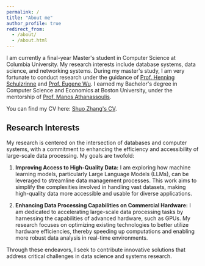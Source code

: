 ```yaml
---
permalink: /
title: "About me"
author_profile: true
redirect_from: 
  - /about/
  - /about.html
---
```


I am currently a final-year Master's student in Computer Science at Columbia University. My research interests include database systems, data science, and networking systems. During my master's study, I am very fortunate to conduct research under the guidance of [Prof. Henning Schulzrinne](https://www.cs.columbia.edu/~hgs/) and [Prof. Eugene Wu](http://www.eugenewu.net/). I earned my Bachelor's degree in Computer Science and Economics at Boston University, under the mentorship of [Prof. Manos Athanassoulis](https://cs-people.bu.edu/mathan/).

You can find my CV here: [Shuo Zhang's CV](../assets/Shuo_Zhang_CV.pdf).

Research Interests
------

My research is centered on the intersection of databases and computer systems, with a commitment to enhancing the efficiency and accessibility of large-scale data processing. My goals are twofold:

1. **Improving Access to High-Quality Data:** I am exploring how machine learning models, particularly Large Language Models (LLMs), can be leveraged to streamline data management processes. This work aims to simplify the complexities involved in handling vast datasets, making high-quality data more accessible and usable for diverse applications.

2. **Enhancing Data Processing Capabilities on Commercial Hardware:** I am dedicated to accelerating large-scale data processing tasks by harnessing the capabilities of advanced hardware, such as GPUs. My research focuses on optimizing existing technologies to better utilize hardware efficiencies, thereby speeding up computations and enabling more robust data analysis in real-time environments.

Through these endeavors, I seek to contribute innovative solutions that address critical challenges in data science and systems research.

